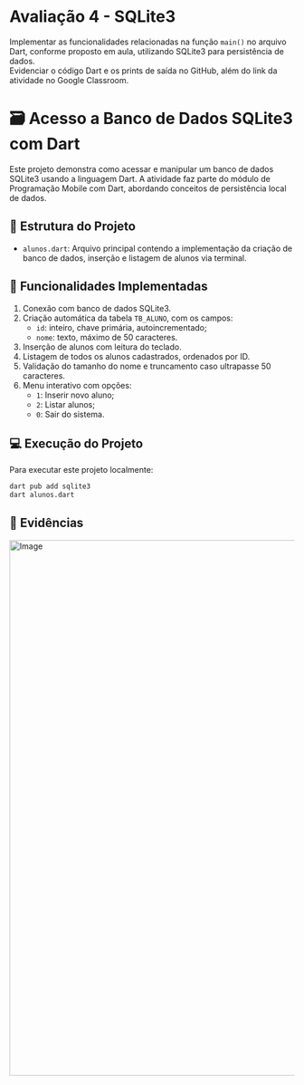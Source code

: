 # Avaliação 4 - SQLite3

Implementar as funcionalidades relacionadas na função `main()` no arquivo Dart, conforme proposto em aula, utilizando SQLite3 para persistência de dados.  
Evidenciar o código Dart e os prints de saída no GitHub, além do link da atividade no Google Classroom.

# 🗃️ Acesso a Banco de Dados SQLite3 com Dart

Este projeto demonstra como acessar e manipular um banco de dados SQLite3 usando a linguagem Dart. A atividade faz parte do módulo de Programação Mobile com Dart, abordando conceitos de persistência local de dados.

## 📁 Estrutura do Projeto

- `alunos.dart`: Arquivo principal contendo a implementação da criação de banco de dados, inserção e listagem de alunos via terminal.

## 🧪 Funcionalidades Implementadas

1. Conexão com banco de dados SQLite3.
2. Criação automática da tabela `TB_ALUNO`, com os campos:
   - `id`: inteiro, chave primária, autoincrementado;
   - `nome`: texto, máximo de 50 caracteres.
3. Inserção de alunos com leitura do teclado.
4. Listagem de todos os alunos cadastrados, ordenados por ID.
5. Validação do tamanho do nome e truncamento caso ultrapasse 50 caracteres.
6. Menu interativo com opções:
   - `1`: Inserir novo aluno;
   - `2`: Listar alunos;
   - `0`: Sair do sistema.


## 💻 Execução do Projeto

Para executar este projeto localmente:

```bash
dart pub add sqlite3
dart alunos.dart
```

## 🧾 Evidências
<img width="1524" height="946" alt="Image" src="https://github.com/user-attachments/assets/4d14abc1-55d1-44d8-9f0a-684dc609218a" />
